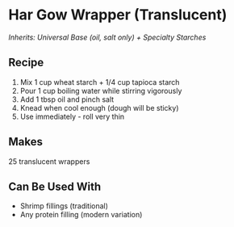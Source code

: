 # Har Gow Wrapper (Translucent)

*Inherits: Universal Base (oil, salt only) + Specialty Starches*

## Recipe
1. Mix 1 cup wheat starch + 1/4 cup tapioca starch
2. Pour 1 cup boiling water while stirring vigorously
3. Add 1 tbsp oil and pinch salt
4. Knead when cool enough (dough will be sticky)
5. Use immediately - roll very thin

## Makes
25 translucent wrappers

## Can Be Used With
- Shrimp fillings (traditional)
- Any protein filling (modern variation)
